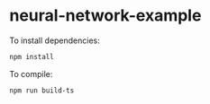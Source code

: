 # neural-network-example

To install dependencies:

```bash
npm install
```

To compile:
```bash
npm run build-ts
```

